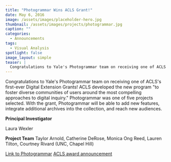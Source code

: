 ```yaml
---
title: "Photogrammar Wins ACLS Grant!"
date: May 6, 2016
image: /assets/images/placeholder-hero.jpg
thumbnail: /assets/images/projects/photogrammar.jpg
caption: ""
categories: 
  - Announcements
tags:
  - Visual Analysis
spotlight: false 
image_layout: simple
teaser: |
  Congratulations to Yale's Photogrammar team on receiving one of ACLS's first-ever Digital Extension Grants! ACLS developed the new program to foster diverse communities of users around the most...
---
```


Congratulations to Yale's Photogrammar team on receiving one of ACLS's first-ever Digital Extension Grants! ACLS developed the new program "to foster diverse communities of users around the most compelling approaches to digital inquiry." Photogrammar was one of five projects selected. With the grant, Photogrammar will be able to add new features, integrate additional archives into the collection, and reach new audiences.
   
**Principal Investigator**
    
Laura Wexler

**Project Team**
Taylor Arnold, Catherine DeRose, Monica Ong Reed,
Lauren Tilton, Courtney Rivard (UNC, Chapel Hill)
   
[Link to Photogrammar](http://photogrammar.yale.edu/)
[ACLS award announcement](http://www.acls.org/news/5-4-2016/)